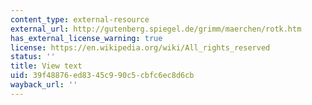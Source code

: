 ```yaml
---
content_type: external-resource
external_url: http://gutenberg.spiegel.de/grimm/maerchen/rotk.htm
has_external_license_warning: true
license: https://en.wikipedia.org/wiki/All_rights_reserved
status: ''
title: View text
uid: 39f48876-ed83-45c9-90c5-cbfc6ec8d6cb
wayback_url: ''
---
```

